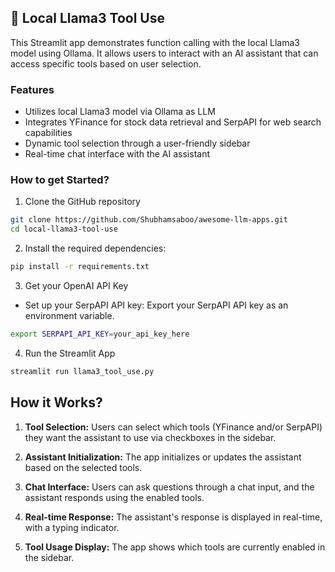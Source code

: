 ## 🦙 Local Llama3 Tool Use
This Streamlit app demonstrates function calling with the local Llama3 model using Ollama. It allows users to interact with an AI assistant that can access specific tools based on user selection.

### Features
- Utilizes local Llama3 model via Ollama as LLM
- Integrates YFinance for stock data retrieval and SerpAPI for web search capabilities 
- Dynamic tool selection through a user-friendly sidebar
- Real-time chat interface with the AI assistant

### How to get Started?

1. Clone the GitHub repository

```bash
git clone https://github.com/Shubhamsaboo/awesome-llm-apps.git
cd local-llama3-tool-use
```
2. Install the required dependencies:

```bash
pip install -r requirements.txt
```

3. Get your OpenAI API Key

- Set up your SerpAPI API key: Export your SerpAPI API key as an environment variable.
```bash
export SERPAPI_API_KEY=your_api_key_here
```

4. Run the Streamlit App
```bash
streamlit run llama3_tool_use.py
```

## How it Works?

1. **Tool Selection:** Users can select which tools (YFinance and/or SerpAPI) they want the assistant to use via checkboxes in the sidebar.

2. **Assistant Initialization:** The app initializes or updates the assistant based on the selected tools.

3. **Chat Interface:** Users can ask questions through a chat input, and the assistant responds using the enabled tools.

4. **Real-time Response:** The assistant's response is displayed in real-time, with a typing indicator.

5. **Tool Usage Display:** The app shows which tools are currently enabled in the sidebar.